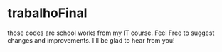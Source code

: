 # trabalhoFinal
those codes are school works from my IT course. Feel Free to suggest changes and improvements. I'll be glad to hear from you!

